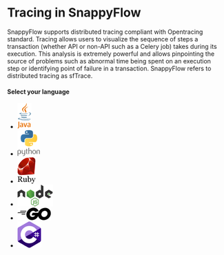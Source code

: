 # Tracing in SnappyFlow

SnappyFlow supports distributed tracing compliant with Opentracing  standard. Tracing allows users to visualize the sequence of steps a  transaction (whether API or non-API such as a Celery job) takes during  its execution. This analysis is extremely powerful and allows  pinpointing the source of problems such as abnormal time being spent on  an execution step or identifying point of failure in a transaction.  SnappyFlow refers to distributed tracing as sfTrace.

#### Select your language

<ul class="icon_list javalang">
<li><a routerLink="" routerLinkActive="navigation_link"><img src="images/java-logo.png"></a></li>
<li><a routerLink="" routerLinkActive="navigation_link"><img src="images/python-logo.png"></a></li>
    <li><a routerLink="" routerLinkActive="navigation_link"><img src="images/ruby-logo.png"></a></li>
<li ><a routerLink="" routerLinkActive="navigation_link"><img src="images/nodejs-logo.png"></a></li>
    <li ><a routerLink="" routerLinkActive="navigation_link"><img src="images/go-logo.png"></a></li>
<li><img src="images/c-sharp-logo.png"></li>
</ul>
